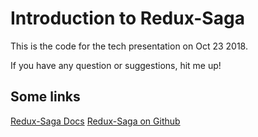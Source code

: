 # Introduction to Redux-Saga

This is the code for the tech presentation on Oct 23 2018.

If you have any question or suggestions, hit me up!

## Some links

[Redux-Saga Docs](https://redux-saga.js.org/)
[Redux-Saga on Github](https://github.com/redux-saga/redux-saga)
